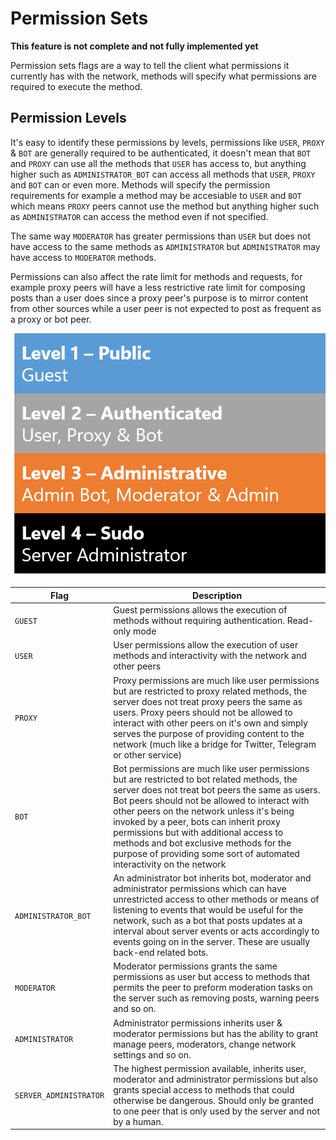 # Permission Sets

**This feature is not complete and not fully implemented yet**

Permission sets flags are a way to tell the client what
permissions it currently has with the network, methods will
specify what permissions are required to execute the method.

## Permission Levels

It's easy to identify these permissions by levels, permissions
like `USER`, `PROXY` & `BOT` are generally required to be authenticated,
it doesn't mean that `BOT` and `PROXY` can use all the methods
that `USER` has access to, but anything higher such as `ADMINISTRATOR_BOT`
can access all methods that `USER`, `PROXY` and `BOT` can or even
more. Methods will specify the permission requirements for example a
method may be accesiable to `USER` and `BOT` which means `PROXY` peers
cannot use the method but anything higher such as `ADMINISTRATOR` can
access the method even if not specified.

The same way `MODERATOR` has greater permissions than `USER` but does
not have access to the same methods as `ADMINISTRATOR` but `ADMINISTRATOR`
may have access to `MODERATOR` methods.

Permissions can also affect the rate limit for methods and requests, for
example proxy peers will have a less restrictive rate limit for composing
posts than a user does since a proxy peer's purpose is to mirror content
from other sources while a user peer is not expected to post as frequent
as a proxy or bot peer.

![Permission Levels](../Assets/PermissionLevels.png)


| Flag                   | Description                                                                                                                                                                                                                                                                                                                                                                                                                                           |
|------------------------|-------------------------------------------------------------------------------------------------------------------------------------------------------------------------------------------------------------------------------------------------------------------------------------------------------------------------------------------------------------------------------------------------------------------------------------------------------|
| `GUEST`                | Guest permissions allows the execution of methods without requiring authentication. Read-only mode                                                                                                                                                                                                                                                                                                                                                    |
| `USER`                 | User permissions allow the execution of user methods and interactivity with the network and other peers                                                                                                                                                                                                                                                                                                                                               |
| `PROXY`                | Proxy permissions are much like user permissions but are restricted to proxy related methods, the server does not treat proxy peers the same as users. Proxy peers should not be allowed to interact with other peers on it's own and simply serves the purpose of providing content to the network (much like a bridge for Twitter, Telegram or other service)                                                                                       |
| `BOT`                  | Bot permissions are much like user permissions but are restricted to bot related methods, the server does not treat bot peers the same as users. Bot peers should not be allowed to interact with other peers on the network unless it's being invoked by a peer, bots can inherit proxy permissions but with additional access to methods and bot exclusive methods for the purpose of providing some sort of automated interactivity on the network |
| `ADMINISTRATOR_BOT`    | An administrator bot inherits bot, moderator and administrator permissions which can have unrestricted access to other methods or means of listening to events that would be useful for the network, such as a bot that posts updates at a interval about server events or acts accordingly to events going on in the server. These are usually back-end related bots.                                                                                |
| `MODERATOR`            | Moderator permissions grants the same permissions as user but access to methods that permits the peer to preform moderation tasks on the server such as removing posts, warning peers and so on.                                                                                                                                                                                                                                                      |
| `ADMINISTRATOR`        | Administrator permissions inherits user & moderator permissions but has the ability to grant manage peers, moderators, change network settings and so on.                                                                                                                                                                                                                                                                                             |
| `SERVER_ADMINISTRATOR` | The highest permission available, inherits user, moderator and administrator permissions but also grants special access to methods that could otherwise be dangerous. Should only be granted to one peer that is only used by the server and not by a human.                                                                                                                                                                                          |